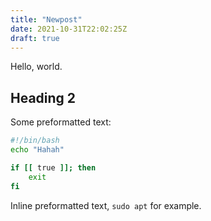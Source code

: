 ```yaml
---
title: "Newpost"
date: 2021-10-31T22:02:25Z
draft: true
---
```


Hello, world.

## Heading 2

Some preformatted text:

```sh
#!/bin/bash
echo "Hahah"

if [[ true ]]; then
    exit
fi
```

Inline preformatted text, `sudo apt` for example.